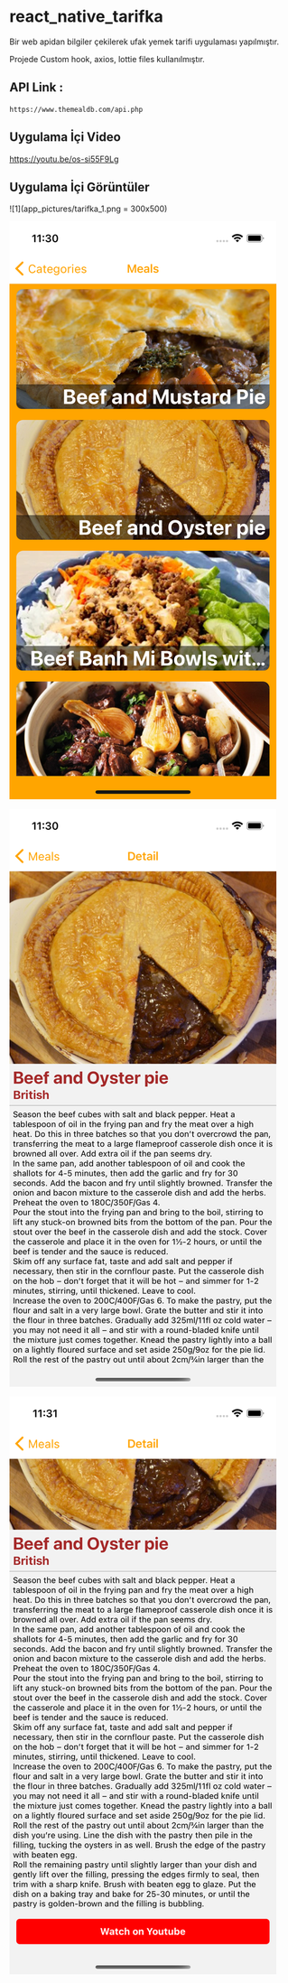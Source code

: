 # react_native_tarifka

Bir web apidan bilgiler çekilerek ufak yemek tarifi uygulaması yapılmıştır.

Projede Custom hook, axios, lottie files kullanılmıştır.

## API Link :

```
https://www.themealdb.com/api.php
```

## Uygulama İçi Video

https://youtu.be/os-si55F9Lg

## Uygulama İçi Görüntüler

![1](app_pictures/tarifka_1.png = 300x500)

![2](app_pictures/tarifka_2.png)

![3](app_pictures/tarifka_3.png)

![4](app_pictures/tarifka_4.png)
